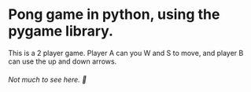 # Pong game in python, using the pygame library. 

This is a 2 player game. Player A can you W and S to move, and player B can use the up and down arrows.

###### Not much to see here. 🐢
